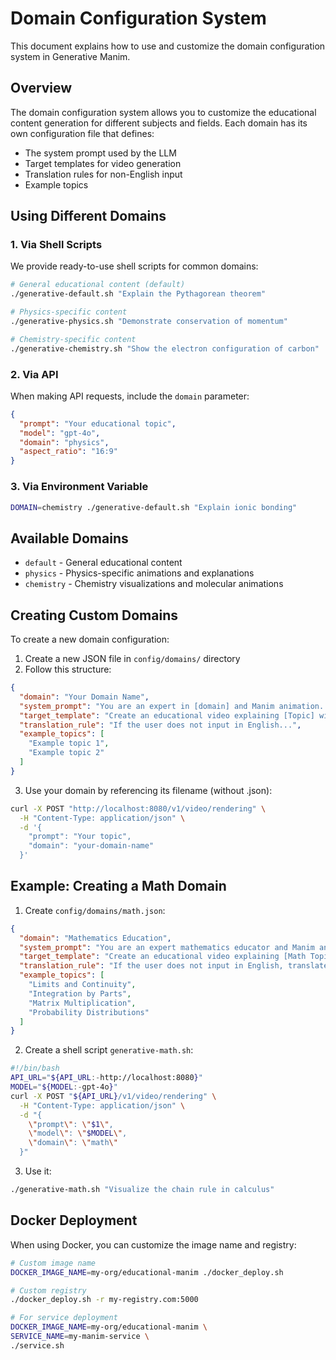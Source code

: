 # Domain Configuration System

This document explains how to use and customize the domain configuration system in Generative Manim.

## Overview

The domain configuration system allows you to customize the educational content generation for different subjects and fields. Each domain has its own configuration file that defines:

- The system prompt used by the LLM
- Target templates for video generation
- Translation rules for non-English input
- Example topics

## Using Different Domains

### 1. Via Shell Scripts

We provide ready-to-use shell scripts for common domains:

```bash
# General educational content (default)
./generative-default.sh "Explain the Pythagorean theorem"

# Physics-specific content
./generative-physics.sh "Demonstrate conservation of momentum"

# Chemistry-specific content
./generative-chemistry.sh "Show the electron configuration of carbon"
```

### 2. Via API

When making API requests, include the `domain` parameter:

```json
{
  "prompt": "Your educational topic",
  "model": "gpt-4o",
  "domain": "physics",
  "aspect_ratio": "16:9"
}
```

### 3. Via Environment Variable

```bash
DOMAIN=chemistry ./generative-default.sh "Explain ionic bonding"
```

## Available Domains

- `default` - General educational content
- `physics` - Physics-specific animations and explanations
- `chemistry` - Chemistry visualizations and molecular animations

## Creating Custom Domains

To create a new domain configuration:

1. Create a new JSON file in `config/domains/` directory
2. Follow this structure:

```json
{
  "domain": "Your Domain Name",
  "system_prompt": "You are an expert in [domain] and Manim animation...",
  "target_template": "Create an educational video explaining [Topic] with...",
  "translation_rule": "If the user does not input in English...",
  "example_topics": [
    "Example topic 1",
    "Example topic 2"
  ]
}
```

3. Use your domain by referencing its filename (without .json):

```bash
curl -X POST "http://localhost:8080/v1/video/rendering" \
  -H "Content-Type: application/json" \
  -d '{
    "prompt": "Your topic",
    "domain": "your-domain-name"
  }'
```

## Example: Creating a Math Domain

1. Create `config/domains/math.json`:

```json
{
  "domain": "Mathematics Education",
  "system_prompt": "You are an expert mathematics educator and Manim animation specialist. You excel at creating clear visualizations of mathematical concepts, from basic arithmetic to advanced calculus.",
  "target_template": "Create an educational video explaining [Math Topic] with step-by-step visual proofs and examples",
  "translation_rule": "If the user does not input in English, translate to standard mathematical terminology.",
  "example_topics": [
    "Limits and Continuity",
    "Integration by Parts",
    "Matrix Multiplication",
    "Probability Distributions"
  ]
}
```

2. Create a shell script `generative-math.sh`:

```bash
#!/bin/bash
API_URL="${API_URL:-http://localhost:8080}"
MODEL="${MODEL:-gpt-4o}"
curl -X POST "${API_URL}/v1/video/rendering" \
  -H "Content-Type: application/json" \
  -d "{
    \"prompt\": \"$1\",
    \"model\": \"$MODEL\",
    \"domain\": \"math\"
  }"
```

3. Use it:

```bash
./generative-math.sh "Visualize the chain rule in calculus"
```

## Docker Deployment

When using Docker, you can customize the image name and registry:

```bash
# Custom image name
DOCKER_IMAGE_NAME=my-org/educational-manim ./docker_deploy.sh

# Custom registry
./docker_deploy.sh -r my-registry.com:5000

# For service deployment
DOCKER_IMAGE_NAME=my-org/educational-manim \
SERVICE_NAME=my-manim-service \
./service.sh
```